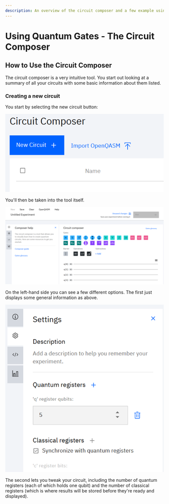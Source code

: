 ```yaml
---
description: An overview of the circuit composer and a few example using quantum gates
---
```


# Using Quantum Gates - The Circuit Composer

## How to Use the Circuit Composer

The circuit composer is a very intuitive tool. You start out looking at a summary of all your circuits with some basic information about them listed.

### Creating a new circuit

You start by selecting the new circuit button:

![The new circuit button on the IBMQ website](../.gitbook/assets/image%20%2823%29.png)

You'll then be taken into the tool itself.

![A screenshot showing the composer](../.gitbook/assets/image%20%2817%29.png)

On the left-hand side you can see a few different options. The first just displays some general information as above.

![The settings tab](../.gitbook/assets/image%20%2826%29.png)

The second lets you tweak your circuit, including the number of quantum registers \(each of which holds one qubit\) and the number of classical registers \(which is where results will be stored before they're ready and displayed\).





